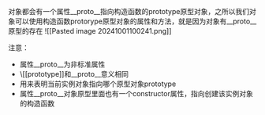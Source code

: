 对象都会有一个属性__proto__指向构造函数的prototype原型对象，之所以我们对象可以使用构造函数protorype原型对象的属性和方法，就是因为对象有__proto__原型的存在
![[Pasted image 20241001100241.png]]

注意：
- 属性__proto__为非标准属性
- \\[\[prototype]]和__proto__意义相同
- 用来表明当前实例对象指向哪个原型对象prototype
- 属性__proto__对象原型里面也有一个constructor属性，指向创建该实例对象的构造函数
